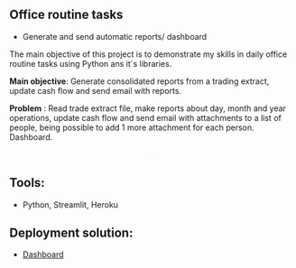 ## Office routine tasks 
- Generate and send automatic reports/ dashboard

The main objective of this project is to demonstrate my skills in daily office routine tasks using Python ans it´s libraries. 

**Main objective**: Generate consolidated reports from a trading extract, update cash flow and send email with reports.

**Problem** : Read trade extract file, make reports about day, month and year operations, update cash flow and send email with attachments to a list of people, being possible to add 1 more attachment for each person.
Dashboard.


<p align='center'>
    <img src='./image.PNG' style="width:05px"
 <
</p>


## **Tools**: 
- Python, Streamlit, Heroku

## **Deployment solution:**
- [Dashboard](https://trades-analysis.herokuapp.com/)